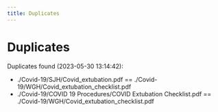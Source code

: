 ```yaml
---
title: Duplicates
---
```


# Duplicates

Duplicates found (2023-05-30 13:14:42):

- ./Covid-19/SJH/Covid_extubation.pdf == ./Covid-19/WGH/Covid_extubation_checklist.pdf
- ./Covid-19/COVID 19 Procedures/COVID Extubation Checklist.pdf == ./Covid-19/WGH/Covid_extubation_checklist.pdf